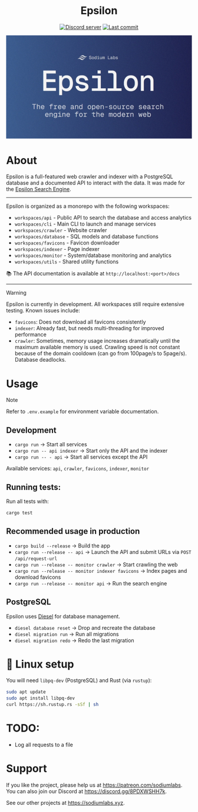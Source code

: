 <div align="center">
<br />
    <h1>Epsilon</h1>
    <p>
        <a href="https://discord.gg/8PDXWSHH7k"><img src="https://img.shields.io/discord/1336303640725553213?color=5865F2&logo=discord&logoColor=white" alt="Discord server" /></a>
        <a href="https://github.com/sodium-labs/epsilon/commits/main"><img alt="Last commit" src="https://img.shields.io/github/last-commit/sodium-labs/epsilon?logo=github&logoColor=ffffff" /></a>
    </p>
</div>

![hero](images/banner.jpg)

# About

Epsilon is a full-featured web crawler and indexer with a PostgreSQL database and a documented API to interact with the data.
It was made for the [Epsilon Search Engine](https://epsilon.sodiumlabs.xyz).

---

Epsilon is organized as a monorepo with the following workspaces:

- `workspaces/api` - Public API to search the database and access analytics
- `workspaces/cli` - Main CLI to launch and manage services
- `workspaces/crawler` - Website crawler
- `workspaces/database` - SQL models and database functions
- `workspaces/favicons` - Favicon downloader
- `workspaces/indexer` - Page indexer
- `workspaces/monitor` - System/database monitoring and analytics
- `workspaces/utils` - Shared utility functions

📚 The API documentation is available at `http://localhost:<port>/docs`

---

> [!WARNING]
> Epsilon is currently in development.
> All workspaces still require extensive testing. Known issues include:
>
> - `favicons`: Does not download all favicons consistently
> - `indexer`: Already fast, but needs multi-threading for improved performance
> - `crawler`: Sometimes, memory usage increases dramatically until the maximum available memory is used. Crawling speed is not constant because of the domain cooldown (can go from 100page/s to 5page/s). Database deadlocks.

# Usage

> [!NOTE]
> Refer to `.env.example` for environment variable documentation.

## Development

- `cargo run` -> Start all services
- `cargo run -- api indexer` -> Start only the API and the indexer
- `cargo run -- - api` -> Start all services except the API

Available services: `api`, `crawler`, `favicons`, `indexer`, `monitor`

## Running tests:

Run all tests with:

```sh
cargo test
```

## Recommended usage in production

- `cargo build --release` -> Build the app
- `cargo run --release -- api` -> Launch the API and submit URLs via `POST /api/request-url`
- `cargo run --release -- monitor crawler` -> Start crawling the web
- `cargo run --release -- monitor indexer favicons` -> Index pages and download favicons
- `cargo run --release -- monitor api` -> Run the search engine

## PostgreSQL

Epsilon uses [Diesel](https://diesel.rs) for database management.

- `diesel database reset` -> Drop and recreate the database
- `diesel migration run` -> Run all migrations
- `diesel migration redo` -> Redo the last migration

# 🐧 Linux setup

You will need `libpq-dev` (PostgreSQL) and Rust (via `rustup`):

```sh
sudo apt update
sudo apt install libpq-dev
curl https://sh.rustup.rs -sSf | sh
```

# TODO:

- Log all requests to a file

# Support

If you like the project, please help us at https://patreon.com/sodiumlabs.
You can also join our Discord at https://discord.gg/8PDXWSHH7k.

See our other projects at https://sodiumlabs.xyz.
